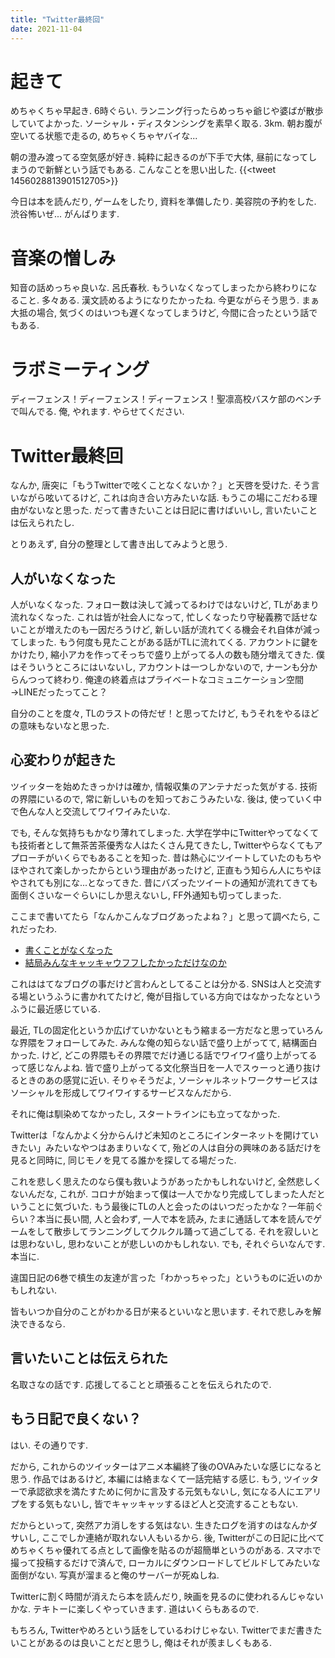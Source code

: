```yaml
---
title: "Twitter最終回"
date: 2021-11-04
---
```


# 起きて
めちゃくちゃ早起き. 6時ぐらい. ランニング行ったらめっちゃ爺じや婆ばが散歩していてよかった. ソーシャル・ディスタンシングを素早く取る. 3km. 朝お腹が空いてる状態で走るの, めちゃくちゃヤバイな...

朝の澄み渡ってる空気感が好き. 純粋に起きるのが下手で大体, 昼前になってしまうので新鮮という話でもある. こんなことを思い出した.
{{<tweet 1456028813901512705>}}

今日は本を読んだり, ゲームをしたり, 資料を準備したり. 美容院の予約をした. 渋谷怖いぜ... がんばります.

# 音楽の憎しみ
知音の話めっちゃ良いな. 呂氏春秋. もういなくなってしまったから終わりになること. 多々ある. 漢文読めるようになりたかったね. 今更ながらそう思う. まぁ大抵の場合, 気づくのはいつも遅くなってしまうけど, 今間に合ったという話でもある.

# ラボミーティング
ディーフェンス！ディーフェンス！ディーフェンス！聖凛高校バスケ部のベンチで叫んでる. 俺, やれます. やらせてください.

# Twitter最終回
なんか, 唐突に「もうTwitterで呟くことなくないか？」と天啓を受けた. そう言いながら呟いてるけど, これは向き合い方みたいな話. もうこの場にこだわる理由がないなと思った. だって書きたいことは日記に書けばいいし, 言いたいことは伝えられたし.

とりあえず, 自分の整理として書き出してみようと思う.


## 人がいなくなった
人がいなくなった. フォロー数は決して減ってるわけではないけど, TLがあまり流れなくなった. これは皆が社会人になって, 忙しくなったり守秘義務で話せないことが増えたのも一因だろうけど, 新しい話が流れてくる機会それ自体が減ってしまった. もう何度も見たことがある話がTLに流れてくる. アカウントに鍵をかけたり, 縮小アカを作ってそっちで盛り上がってる人の数も随分増えてきた. 僕はそういうところにはいないし, アカウントは一つしかないので, ナーンも分からんつって終わり. 俺達の終着点はプライベートなコミュニケーション空間→LINEだったってこと？

自分のことを度々, TLのラストの侍だぜ！と思ってたけど, もうそれをやるほどの意味もないなと思った.

## 心変わりが起きた
ツイッターを始めたきっかけは確か, 情報収集のアンテナだった気がする. 技術の界隈にいるので, 常に新しいものを知っておこうみたいな. 後は, 使っていく中で色んな人と交流してワイワイみたいな.

でも, そんな気持ちもかなり薄れてしまった. 大学在学中にTwitterやってなくても技術者として無茶苦茶優秀な人はたくさん見てきたし, Twitterやらなくてもアプローチがいくらでもあることを知った. 昔は熱心にツイートしていたのもちやほやされて楽しかったからという理由があったけど, 正直もう知らん人にちやほやされても別にな...となってきた. 昔にバズったツイートの通知が流れてきても面倒くさいなーぐらいにしか思えないし, FF外通知も切ってしまった.

ここまで書いてたら「なんかこんなブログあったよね？」と思って調べたら, これだったわ.

- [書くことがなくなった](https://pha.hateblo.jp/entry/2021/05/23/155342)
- [結局みんなキャッキャウフフしたかっただけなのか](https://pha.hateblo.jp/entry/2021/06/27/165851)

これははてなブログの事だけど言わんとしてることは分かる. SNSは人と交流する場というふうに書かれてたけど, 俺が目指している方向ではなかったなというふうに最近感じている.

最近, TLの固定化というか広げていかないともう縮まる一方だなと思っていろんな界隈をフォローしてみた. みんな俺の知らない話で盛り上がってて, 結構面白かった. けど, どこの界隈もその界隈でだけ通じる話でワイワイ盛り上がってるって感じなんよね. 皆で盛り上がってる文化祭当日を一人でスゥーっと通り抜けるときのあの感覚に近い. そりゃそうだよ, ソーシャルネットワークサービスはソーシャルを形成してワイワイするサービスなんだから.

それに俺は馴染めてなかったし, スタートラインにも立ってなかった. 

Twitterは「なんかよく分からんけど未知のところにインターネットを開けていきたい」みたいなやつはあまりいなくて, 殆どの人は自分の興味のある話だけを見ると同時に, 同じモノを見てる誰かを探してる場だった.

これを悲しく思えたのなら僕も救いようがあったかもしれないけど, 全然悲しくないんだな, これが. コロナが始まって僕は一人でかなり完成してしまった人だということに気づいた. もう最後にTLの人と会ったのはいつだったかな？一年前ぐらい？本当に長い間, 人と会わず, 一人で本を読み, たまに通話して本を読んでゲームをして散歩してランニングしてクルクル踊って過ごしてる. それを寂しいとは思わないし, 思わないことが悲しいのかもしれない. でも, それぐらいなんです. 本当に.

違国日記の6巻で槙生の友達が言った「わかっちゃった」というものに近いのかもしれない.

皆もいつか自分のことがわかる日が来るといいなと思います. それで悲しみを解決できるなら.

## 言いたいことは伝えられた
名取さなの話です. 応援してることと頑張ることを伝えられたので.


## もう日記で良くない？
はい. その通りです.

だから, これからのツイッターはアニメ本編終了後のOVAみたいな感じになると思う. 作品ではあるけど, 本編には絡まなくて一話完結する感じ. もう, ツイッターで承認欲求を満たすために何かに言及する元気もないし, 気になる人にエアリプをする気もないし, 皆でキャッキャッするほど人と交流することもない.

だからといって, 突然アカ消しをする気はない. 生きたログを消すのはなんかダサいし, ここでしか連絡が取れない人もいるから. 後, Twitterがこの日記に比べてめちゃくちゃ優れてる点として画像を貼るのが超簡単というのがある. スマホで撮って投稿するだけで済んで, ローカルにダウンロードしてビルドしてみたいな面倒がない. 写真が溜まると俺のサーバーが死ぬしね.

Twitterに割く時間が消えたら本を読んだり, 映画を見るのに使われるんじゃないかな. テキトーに楽しくやっていきます. 道はいくらもあるので.

もちろん, Twitterやめろという話をしているわけじゃない. Twitterでまだ書きたいことがあるのは良いことだと思うし, 俺はそれが羨ましくもある. 